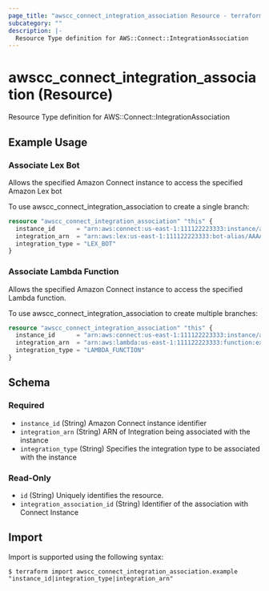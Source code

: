 ```yaml
---
page_title: "awscc_connect_integration_association Resource - terraform-provider-awscc"
subcategory: ""
description: |-
  Resource Type definition for AWS::Connect::IntegrationAssociation
---
```


# awscc_connect_integration_association (Resource)

Resource Type definition for AWS::Connect::IntegrationAssociation

## Example Usage

### Associate Lex Bot
Allows the specified Amazon Connect instance to access the specified Amazon Lex bot

To use awscc_connect_integration_association to create a single branch:
```terraform
resource "awscc_connect_integration_association" "this" {
  instance_id      = "arn:aws:connect:us-east-1:111122223333:instance/aaaaaaaa-bbbb-cccc-dddd-eeeeeeeeeeee"
  integration_arn  = "arn:aws:lex:us-east-1:111122223333:bot-alias/AAAAAAAAAA/BBBBBBBBBB"
  integration_type = "LEX_BOT"
}
```

### Associate Lambda Function
Allows the specified Amazon Connect instance to access the specified Lambda function.

To use awscc_connect_integration_association to create multiple branches:
```terraform
resource "awscc_connect_integration_association" "this" {
  instance_id      = "arn:aws:connect:us-east-1:111122223333:instance/aaaaaaaa-bbbb-cccc-dddd-eeeeeeeeeeee"
  integration_arn  = "arn:aws:lambda:us-east-1:111122223333:function:example_function"
  integration_type = "LAMBDA_FUNCTION"
}
```

<!-- schema generated by tfplugindocs -->
## Schema

### Required

- `instance_id` (String) Amazon Connect instance identifier
- `integration_arn` (String) ARN of Integration being associated with the instance
- `integration_type` (String) Specifies the integration type to be associated with the instance

### Read-Only

- `id` (String) Uniquely identifies the resource.
- `integration_association_id` (String) Identifier of the association with Connect Instance

## Import

Import is supported using the following syntax:

```shell
$ terraform import awscc_connect_integration_association.example "instance_id|integration_type|integration_arn"
```
